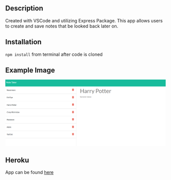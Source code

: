 
  ## Description
  Created with VSCode and utilizing Express Package.
  This app allows users to create and save notes that be looked back later on. 
  
  ## Installation
  `npm install` from terminal after code is cloned

  ## Example Image
  ![Image Capture](./public/assets/images/capnote.PNG)

  ## Heroku
  App can be found [here](https://note-creation.herokuapp.com/)